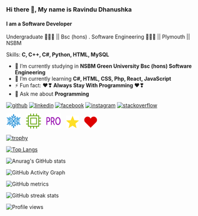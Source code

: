 ### Hi there 👋, My name is Ravindu Dhanushka
#### I am a Software Developer
Undergraduate 👨🏻‍🎓 || Bsc (hons) .  Software Engineering 👨🏻‍💻 || Plymouth || NSBM

Skills: **C, C++, C#, Python, HTML, MySQL**

- 🔭 I’m currently studying in **NSBM Green University Bsc (hons) Software Engineering**
- 🌱 I’m currently learning **C#, HTML, CSS, Php, React, JavaScript**
- ⚡ Fun fact: **❤❣ Always Stay With Programming ❤❣**
- 💬 Ask me about **Programming**


[<img src='https://cdn.jsdelivr.net/npm/simple-icons@3.0.1/icons/github.svg' alt='github' height='40'>](https://github.com/ravindu0823)  [<img src='https://cdn.jsdelivr.net/npm/simple-icons@3.0.1/icons/linkedin.svg' alt='linkedin' height='40'>](https://www.linkedin.com/in/ravindu-dhanushka-1b424a1a9/)  [<img src='https://cdn.jsdelivr.net/npm/simple-icons@3.0.1/icons/facebook.svg' alt='facebook' height='40'>](https://www.facebook.com/muditha.warawita)  [<img src='https://cdn.jsdelivr.net/npm/simple-icons@3.0.1/icons/instagram.svg' alt='instagram' height='40'>](https://www.instagram.com/_d_h_a_n_u_23/)  [<img src='https://cdn.jsdelivr.net/npm/simple-icons@3.0.1/icons/stackoverflow.svg' alt='stackoverflow' height='40'>](https://stackoverflow.com/users/16387999)  

<a href='https://archiveprogram.github.com/'><img src='https://raw.githubusercontent.com/acervenky/animated-github-badges/master/assets/acbadge.gif' width='40' height='40'></a> <a href='https://docs.github.com/en/developers'><img src='https://raw.githubusercontent.com/acervenky/animated-github-badges/master/assets/devbadge.gif' width='40' height='40'></a> <a href='https://github.com/pricing'><img src='https://raw.githubusercontent.com/acervenky/animated-github-badges/master/assets/pro.gif' width='40' height='40'></a> <a href='https://stars.github.com/'><img src='https://raw.githubusercontent.com/acervenky/animated-github-badges/master/assets/starbadge.gif' width='35' height='35'></a> <a href='https://docs.github.com/en/github/supporting-the-open-source-community-with-github-sponsors'><img src='https://raw.githubusercontent.com/acervenky/animated-github-badges/master/assets/sponsorbadge.gif' width='35' height='35'></a> 

[![trophy](https://github-profile-trophy.vercel.app/?username=ravindu0823&theme=radical)](https://github.com/ryo-ma/github-profile-trophy)

[![Top Langs](https://github-readme-stats.vercel.app/api/top-langs/?username=ravindu0823&theme=radical)](https://github.com/anuraghazra/github-readme-stats)

![Anurag's GitHub stats](https://github-readme-stats.vercel.app/api?username=ravindu0823&show_icons=true&theme=radical)

![GitHub Activity Graph](https://activity-graph.herokuapp.com/graph?username=ravindu0823)  

![GitHub metrics](https://metrics.lecoq.io/ravindu0823)  

![GitHub streak stats](https://github-readme-streak-stats.herokuapp.com/?user=ravindu0823)  

![Profile views](https://gpvc.arturio.dev/ravindu0823)  
